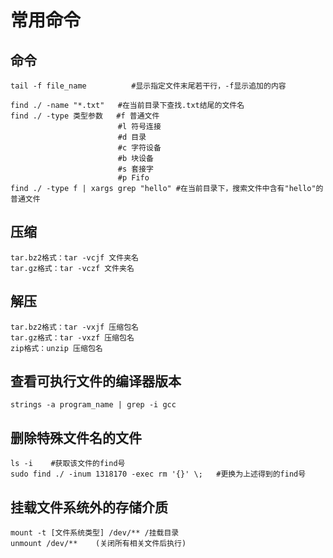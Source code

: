 # 常用命令

## 命令

```shell
tail -f file_name          #显示指定文件末尾若干行，-f显示追加的内容
```

```shell
find ./ -name "*.txt"   #在当前目录下查找.txt结尾的文件名
find ./ -type 类型参数   #f 普通文件
                        #l 符号连接
                        #d 目录
                        #c 字符设备
                        #b 块设备
                        #s 套接字
                        #p Fifo
find ./ -type f | xargs grep "hello" #在当前目录下，搜索文件中含有"hello"的普通文件
```



## 压缩

```shell
tar.bz2格式：tar -vcjf 文件夹名
tar.gz格式：tar -vczf 文件夹名
```

## 解压

```shell
tar.bz2格式：tar -vxjf 压缩包名
tar.gz格式：tar -vxzf 压缩包名
zip格式：unzip 压缩包名
```

## 查看可执行文件的编译器版本

```shell
strings -a program_name | grep -i gcc
```



## 删除特殊文件名的文件

```shell
ls -i    #获取该文件的find号
sudo find ./ -inum 1318170 -exec rm '{}' \;   #更换为上述得到的find号
```

## 挂载文件系统外的存储介质

```shell
mount -t [文件系统类型] /dev/** /挂载目录
unmount /dev/**    (关闭所有相关文件后执行)
```

